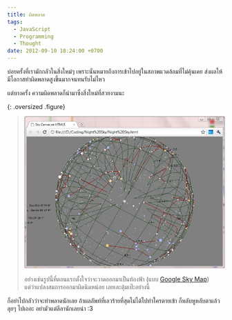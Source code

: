 ```yaml
---
title: ผิดพลาด
tags:
  - JavaScript
  - Programming
  - Thought
date: 2012-09-10 18:24:00 +0700
---
```


บ่อยครั้งที่เรามักกลัวในสิ่งใหม่ๆ เพราะนั่นหมายถึงการเข้าไปอยู่ในสภาพแวดล้อมที่ไม่คุ้นเคย ส่งผลให้มีโอกาสทำผิดพลาดสูงขึ้นมากจนทนรับไม่ไหว

แต่บางครั้ง ความผิดพลาดก็นำมาซึ่งสิ่งใหม่ที่สวยงามนะ

{: .oversized .figure}
> ![](/images/program/misc/night-sky.jpg)
>
> อย่างเช่นรูปนี้ที่ตอนแรกตั้งใจว่าจะวาดออกมาเป็นท้องฟ้า (แบบ [Google Sky Map][])  
> แต่ว่าแปลงสมการออกมาผิดนิดหน่อย เลยเละตุ้มเป๊ะอย่างนี้

ก็อย่าไปกลัวว่าจะทำพลาดนักเลย ถ้าผลลัพท์ที่เลวร้ายที่สุดไม่ได้ไปทำใครตายเข้า ก็หลับหูหลับตาแล้วลุยๆ ไปเถอะ อย่ามัวแต่ลีลานักเลยน่า :3


[Google Sky Map]: //www.google.com/mobile/skymap/
